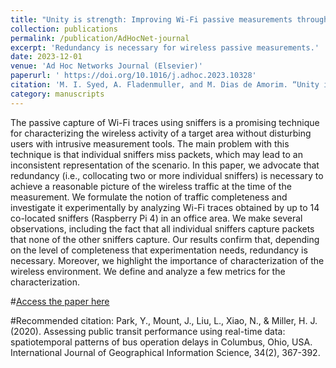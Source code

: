 ```yaml
---
title: "Unity is strength: Improving Wi-Fi passive measurements through sniffer redundancy"
collection: publications
permalink: /publication/AdHocNet-journal
excerpt: 'Redundancy is necessary for wireless passive measurements.'
date: 2023-12-01
venue: 'Ad Hoc Networks Journal (Elsevier)'
paperurl: ' https://doi.org/10.1016/j.adhoc.2023.10328'
citation: 'M. I. Syed, A. Fladenmuller, and M. Dias de Amorim. “Unity is strength: Improving Wi-Fi passive measurements through sniffer redundancy”. In: Ad Hoc Networks (2023), p. 103287. issn: 1570-8705. doi: https://doi.org/10.1016/j.adhoc.2023.10328'
category: manuscripts
---
```


The passive capture of Wi-Fi traces using sniffers is a promising technique for characterizing the wireless activity of a target area without disturbing users with intrusive measurement tools. The main problem with this technique is that individual sniffers miss packets, which may lead to an inconsistent representation of the scenario. In this paper, we advocate that redundancy (i.e., collocating two or more individual sniffers) is necessary to achieve a reasonable picture of the wireless traffic at the time of the measurement. We formulate the notion of traffic completeness and investigate it experimentally by analyzing Wi-Fi traces obtained by up to 14 co-located sniffers (Raspberry Pi 4) in an office area. We make several observations, including the fact that all individual sniffers capture packets that none of the other sniffers capture. Our results confirm that, depending on the level of completeness that experimentation needs, redundancy is necessary. Moreover, we highlight the importance of characterization of the wireless environment. We define and analyze a few metrics for the characterization.


#[Access the paper here]( https://doi.org/10.1016/j.adhoc.2023.10328)

#Recommended citation: Park, Y., Mount, J., Liu, L., Xiao, N., & Miller, H. J. (2020). Assessing public transit performance using real-time data: spatiotemporal patterns of bus operation delays in Columbus, Ohio, USA. International Journal of Geographical Information Science, 34(2), 367-392.
